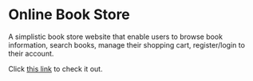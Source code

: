 # Online Book Store
A simplistic book store website that enable users to browse book information, search books, manage their shopping cart, register/login to their account.

Click [this link](https://book-store-with-api.herokuapp.com/) to check it out.
